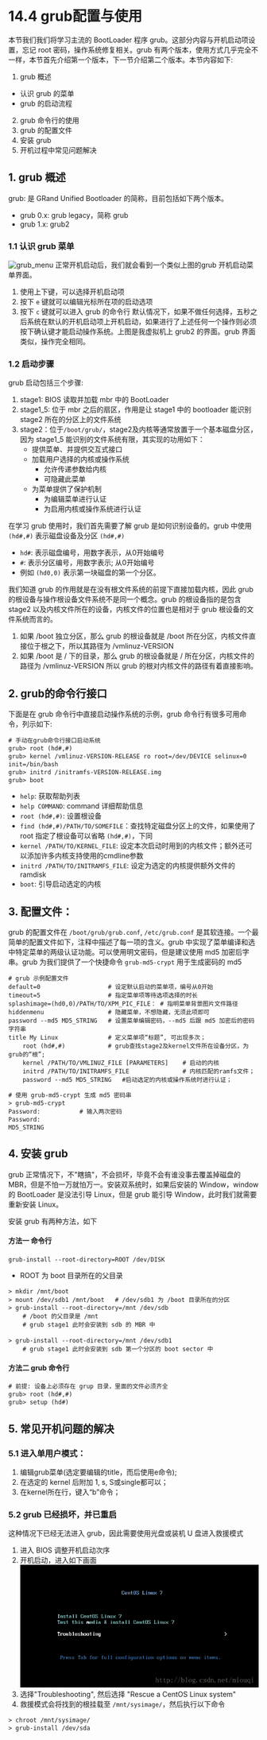 # 14.4 grub配置与使用
本节我们我们将学习主流的 BootLoader 程序 grub。这部分内容与开机启动项设置，忘记 root 密码，操作系统修复相关。grub 有两个版本，使用方式几乎完全不一样，本节首先介绍第一个版本，下一节介绍第二个版本。本节内容如下:
1. grub 概述
  - 认识 grub 的菜单
  - grub 的启动流程
2. grub 命令行的使用
3. grub 的配置文件
4. 安装 grub
5. 开机过程中常见问题解决

## 1. grub 概述
grub: 是 GRand Unified Bootloader 的简称，目前包括如下两个版本。
- grub 0.x: grub legacy，简称 grub
- grub 1.x: grub2

### 1.1 认识 grub 菜单
![grub_menu](../images/14/grub_menue.jpg)
正常开机启动后，我们就会看到一个类似上图的grub 开机启动菜单界面。
1. 使用上下键，可以选择开机启动项
2. 按下 `e` 键就可以编辑光标所在项的启动选项
3. 按下 `c` 键就可以进入 grub 的命令行
默认情况下，如果不做任何选择，五秒之后系统在默认的开机启动项上开机启动，如果进行了上述任何一个操作则必须按下确认键才能启动操作系统。上图是我虚拟机上 grub2 的界面。grub 界面类似，操作完全相同。

### 1.2 启动步骤
grub 启动包括三个步骤:
1. stage1: BIOS 读取并加载 mbr 中的 BootLoader
2. stage1_5: 位于 mbr 之后的扇区，作用是让 stage1 中的 bootloader 能识别 stage2 所在的分区上的文件系统
3. stage2：位于`/boot/grub/`，stage2及内核等通常放置于一个基本磁盘分区，因为 stage1_5 能识别的文件系统有限，其实现的功用如下：
    - 提供菜单、并提供交互式接口
    - 加载用户选择的内核或操作系统
        - 允许传递参数给内核
        - 可隐藏此菜单
    - 为菜单提供了保护机制
        - 为编辑菜单进行认证
        - 为启用内核或操作系统进行认证

在学习 grub 使用时，我们首先需要了解 grub 是如何识别设备的。grub 中使用 `(hd#,#)` 表示磁盘设备及分区
`(hd#,#)`
- `hd#`: 表示磁盘编号，用数字表示，从0开始编号
- `#`: 表示分区编号，用数字表示; 从0开始编号
- 例如 `(hd0,0)` 表示第一块磁盘的第一个分区。

我们知道 grub 的作用就是在没有根文件系统的前提下直接加载内核，因此 grub 的根设备与操作根设备文件系统不是同一个概念。grub 的根设备指的是包含stage2 以及内核文件所在的设备，内核文件的位置也是相对于 grub 根设备的文件系统而言的。
1. 如果 /boot 独立分区，那么 grub 的根设备就是 /boot 所在分区，内核文件直接位于根之下，所以其路径为 /vmlinuz-VERSION
2. 如果 /boot 是 / 下的目录，那么 grub 的根设备就是 / 所在分区，内核文件的路径为 /vmlinuz-VERSION
所以 grub 的根对内核文件的路径有着直接影响。

## 2. grub的命令行接口
下面是在 grub 命令行中直接启动操作系统的示例，grub 命令行有很多可用命令，列示如下:
```
# 手动在grub命令行接口启动系统
grub> root (hd#,#)
grub> kernel /vmlinuz-VERSION-RELEASE ro root=/dev/DEVICE selinux=0 init=/bin/bash
grub> initrd /initramfs-VERSION-RELEASE.img
grub> boot
```

- `help`: 获取帮助列表
- `help COMMAND`: command 详细帮助信息
- `root (hd#,#)`: 设置根设备
- `find (hd#,#)/PATH/TO/SOMEFILE`：查找特定磁盘分区上的文件，如果使用了 root 指定了根设备可以省略 `(hd#,#)`，下同
- `kernel /PATH/TO/KERNEL_FILE`: 设定本次启动时用到的内核文件；额外还可以添加许多内核支持使用的cmdline参数
- `initrd /PATH/TO/INITRAMFS_FILE`: 设定为选定的内核提供额外文件的ramdisk
- `boot`: 引导启动选定的内核

## 3. 配置文件：
grub 的配置文件在 `/boot/grub/grub.conf`, `/etc/grub.conf` 是其软连接。一个最简单的配置文件如下，注释中描述了每一项的含义。grub 中实现了菜单编译和选中特定菜单的两级认证功能。可以使用明文密码，但是建议使用 md5 加密后字串。grub 为我们提供了一个快捷命令 `grub-md5-crypt` 用于生成密码的 md5

```
# grub 示例配置文件
default=0                   # 设定默认启动的菜单项，编号从0开始
timeout=5                   # 指定菜单项等待选项选择的时长
splashimage=(hd0,0)/PATH/TO/XPM_PIC_FILE： # 指明菜单背景图片文件路径
hiddenmenu                  # 隐藏菜单，不想隐藏，无须此项即可
password --md5 MD5_STRING   # 设置菜单编辑密码，--md5 后跟 md5 加密后的密码字符串
title My Linux              # 定义菜单项“标题”, 可出现多次；
    root (hd#,#)            # grub查找stage2及kernel文件所在设备分区，为grub的“根”;
    kernel /PATH/TO/VMLINUZ_FILE [PARAMETERS]    # 启动的内核
    initrd /PATH/TO/INITRAMFS_FILE               # 内核匹配的ramfs文件；
    password --md5 MD5_STRING   #启动选定的内核或操作系统时进行认证；
```

```
# 使用 grub-md5-crypt 生成 md5 密码串
> grub-md5-crypt
Password:           # 输入两次密码
Password:
MD5_STRING
```

## 4. 安装 grub
grub 正常情况下，不"瞎搞"，不会损坏，毕竟不会有谁没事去覆盖掉磁盘的 MBR，但是不怕一万就怕万一。安装双系统时，如果后安装的 Window，window 的 BootLoader 是没法引导 Linux，但是 grub 能引导 Window，此时我们就需要重新安装 Linux。

安装 grub 有两种方法，如下

#### 方法一 命令行
`grub-install --root-directory=ROOT /dev/DISK`
- ROOT 为 boot 目录所在的父目录

```
> mkdir /mnt/boot
> mount /dev/sdb1 /mnt/boot   # /dev/sdb1 为 /boot 目录所在的分区
> grub-install --root-directory=/mnt /dev/sdb 
    # /boot 的父目录是 /mnt
    # grub stage1 此时会安装到 sdb 的 MBR 中

> grub-install --root-directory=/mnt /dev/sdb1
    # grub stage1 此时会安装到 sdb 第一个分区的 boot sector 中
```

#### 方法二 grub 命令行
```
# 前提: 设备上必须存在 grup 目录，里面的文件必须齐全
grub> root (hd#,#)
grub> setup (hd#)
```

## 5. 常见开机问题的解决
### 5.1 进入单用户模式：
1. 编辑grub菜单(选定要编辑的title，而后使用e命令);
2. 在选定的 kernel 后附加 1, s, S或single都可以；
3. 在kernel所在行，键入“b”命令；


### 5.2 grub 已经损坏，并已重启
这种情况下已经无法进入 grub，因此需要使用光盘或装机 U 盘进入救援模式
1. 进入 BIOS 调整开机启动次序
2. 开机启动，进入如下画面 ![image_resecue](../images/14/image_resecue.png)
3. 选择"Troubleshooting", 然后选择 "Rescue a CentOS Linux system"
4. 救援模式会将找到的根挂载至 `/mnt/sysimage/`，然后执行以下命令

```
> chroot /mnt/sysimage/
> grub-install /dev/sda
```